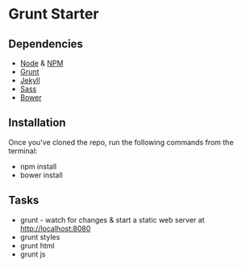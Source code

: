 # Grunt Starter

## Dependencies
* [Node](https://nodejs.org/) & [NPM](https://www.npmjs.com/)
* [Grunt](http://gruntjs.com/)
* [Jekyll](http://jekyllrb.com/)
* [Sass](http://sass-lang.com/)
* [Bower](http://bower.io/)

## Installation
Once you've cloned the repo, run the following commands from the terminal:
* npm install
* bower install

## Tasks

* grunt - watch for changes & start a static web server at [http://localhost:8080](http://localhost:8080)
* grunt styles
* grunt html
* grunt js
